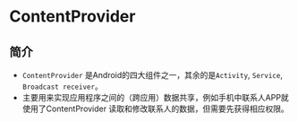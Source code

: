 # ContentProvider

## 简介

- `ContentProvider` 是Android的四大组件之一，其余的是`Activity`, `Service`, `Broadcast receiver`。
- 主要用来实现应用程序之间的（跨应用）数据共享，例如手机中联系人APP就使用了ContentProvider 读取和修改联系人的数据，但需要先获得相应权限。
